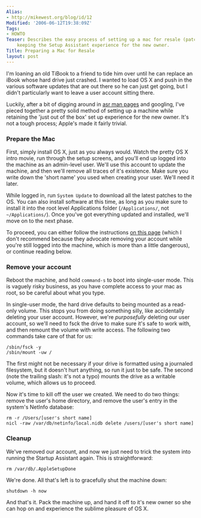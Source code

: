```yaml
---
Alias:
- http://mikewest.org/blog/id/12
Modified: '2006-06-12T19:38:09Z'
Tags:
- HOWTO
Teaser: Describes the easy process of setting up a mac for resale (patches, etc) while
    keeping the Setup Assistant experience for the new owner.
Title: Preparing a Mac for Resale
layout: post
---
```

I'm loaning an old TiBook to a friend to tide him over until he can replace an iBook whose hard drive just crashed.  I wanted to load OS X and push in the various software updates that are out there so he can just get going, but I didn't particularly want to leave a user account sitting there.

Luckily, after a bit of digging around in [asr man pages][asr] and googling, I've pieced together a pretty solid method of setting up a machine while retaining the 'just out of the box' set up experience for the new owner.  It's not a tough process; Apple's made it fairly trivial.

[asr]: http://www.hmug.org/man/8/asr.php  "Apple Software Restore: manual pages"

### Prepare the Mac ###

First, simply install OS X, just as you always would.  Watch the pretty OS X intro movie, run through the setup screens, and you'll end up logged into the machine as an admin-level user.  We'll use this account to update the machine, and then we'll remove all traces of it's existence.  Make sure you write down the 'short name' you used when creating your user.  We'll need it later.

While logged in, run `System Update` to download all the latest patches to the OS.  You can also install software at this time, as long as you make sure to install it into the root level Applications folder (`/Applications/`, not `~/Applications/`).  Once you've got everything updated and installed, we'll move on to the next phase.

To proceed, you can either follow the instructions [on this page][no-single-user] (which I don't recommend because they advocate removing your account while you're still logged into the machine, which is more than a little dangerous), or continue reading below.

### Remove your account ###

Reboot the machine, and hold `command-s` to boot into single-user mode.  This is vaguely risky business, as you have complete access to your mac as root, so be careful about what you type.

In single-user mode, the hard drive defaults to being mounted as a read-only volume.  This stops you from doing something silly, like accidentally deleting your user account.  However, we're _purposefully_ deleting our user account, so we'll need to fsck the drive to make sure it's safe to work with, and then remount the volume with write access.  The following two commands take care of that for us:

    /sbin/fsck -y
    /sbin/mount -uw /
        
The first might not be necessary if your drive is formatted using a journaled filesystem, but it doesn't hurt anything, so run it just to be safe.  The second (note the trailing slash: it's not a typo) mounts the drive as a writable volume, which allows us to proceed.

Now it's time to kill off the user we created.  We need to do two things: remove the user's home directory, and remove the user's entry in the system's NetInfo database:

    rm -r /Users/[user's short name]
    nicl -raw /var/db/netinfo/local.nidb delete /users/[user's short name]

### Cleanup ###

We've removed our account, and now we just need to trick the system into running the Startup Assistant again.  This is straightforward:

    rm /var/db/.AppleSetupDone

We're done.  All that's left is to gracefully shut the machine down:

    shutdown -h now
    
And that's it.  Pack the machine up, and hand it off to it's new owner so she can hop on and experience the sublime pleasure of OS X.

[no-single-user]: http://www.niload.com/archives/2005/10/03/start-over-mac/ "Give an updated Mac that like-new feeling"